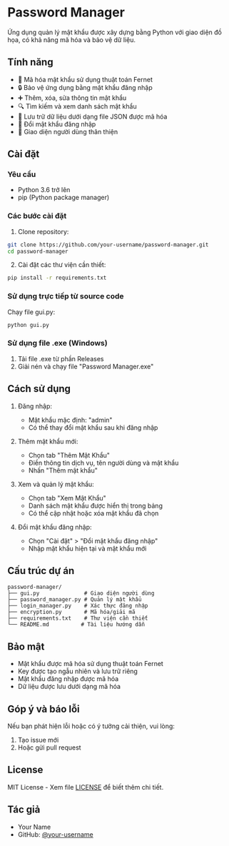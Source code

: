 # Password Manager

Ứng dụng quản lý mật khẩu được xây dựng bằng Python với giao diện đồ họa, có khả năng mã hóa và bảo vệ dữ liệu.

## Tính năng

- 🔐 Mã hóa mật khẩu sử dụng thuật toán Fernet
- 🔒 Bảo vệ ứng dụng bằng mật khẩu đăng nhập
- ➕ Thêm, xóa, sửa thông tin mật khẩu
- 🔍 Tìm kiếm và xem danh sách mật khẩu
- 💾 Lưu trữ dữ liệu dưới dạng file JSON được mã hóa
- 🔄 Đổi mật khẩu đăng nhập
- 📱 Giao diện người dùng thân thiện

## Cài đặt

### Yêu cầu

- Python 3.6 trở lên
- pip (Python package manager)

### Các bước cài đặt

1. Clone repository:
```bash
git clone https://github.com/your-username/password-manager.git
cd password-manager
```

2. Cài đặt các thư viện cần thiết:
```bash
pip install -r requirements.txt
```

### Sử dụng trực tiếp từ source code

Chạy file gui.py:
```bash
python gui.py
```

### Sử dụng file .exe (Windows)

1. Tải file .exe từ phần Releases
2. Giải nén và chạy file "Password Manager.exe"

## Cách sử dụng

1. Đăng nhập:
   - Mật khẩu mặc định: "admin"
   - Có thể thay đổi mật khẩu sau khi đăng nhập

2. Thêm mật khẩu mới:
   - Chọn tab "Thêm Mật Khẩu"
   - Điền thông tin dịch vụ, tên người dùng và mật khẩu
   - Nhấn "Thêm mật khẩu"

3. Xem và quản lý mật khẩu:
   - Chọn tab "Xem Mật Khẩu"
   - Danh sách mật khẩu được hiển thị trong bảng
   - Có thể cập nhật hoặc xóa mật khẩu đã chọn

4. Đổi mật khẩu đăng nhập:
   - Chọn "Cài đặt" > "Đổi mật khẩu đăng nhập"
   - Nhập mật khẩu hiện tại và mật khẩu mới

## Cấu trúc dự án

```
password-manager/
├── gui.py              # Giao diện người dùng
├── password_manager.py # Quản lý mật khẩu
├── login_manager.py    # Xác thực đăng nhập
├── encryption.py       # Mã hóa/giải mã
├── requirements.txt    # Thư viện cần thiết
└── README.md          # Tài liệu hướng dẫn
```

## Bảo mật

- Mật khẩu được mã hóa sử dụng thuật toán Fernet
- Key được tạo ngẫu nhiên và lưu trữ riêng
- Mật khẩu đăng nhập được mã hóa
- Dữ liệu được lưu dưới dạng mã hóa

## Góp ý và báo lỗi

Nếu bạn phát hiện lỗi hoặc có ý tưởng cải thiện, vui lòng:
1. Tạo issue mới
2. Hoặc gửi pull request

## License

MIT License - Xem file [LICENSE](LICENSE) để biết thêm chi tiết.

## Tác giả

- Your Name
- GitHub: [@your-username](https://github.com/your-username)
